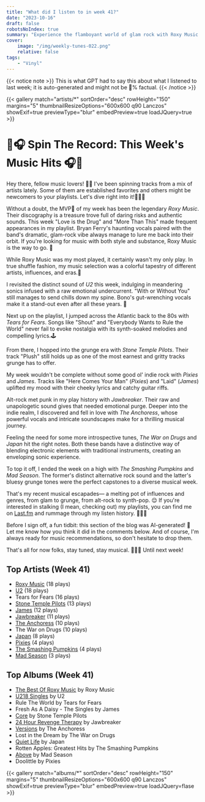 ```yaml
---
title: "What did I listen to in week 41?"
date: "2023-10-16"
draft: false
robotsNoIndex: true
summary: "Experience the flamboyant world of glam rock with Roxy Music. Their captivating blend of bold style and avant-garde compositions will leave you captivated!"
cover:
    image: "/img/weekly-tunes-022.png"
    relative: false
tags:
    - "Vinyl"
---
```


{{< notice note >}}
This is what GPT had to say this about what I listened to last week; it is auto-generated and might not be 💯% factual.
{{< /notice >}}

{{< gallery match="artists/*" sortOrder="desc" rowHeight="150" margins="5" thumbnailResizeOptions="600x600 q90 Lanczos" showExif=true previewType="blur" embedPreview=true loadJQuery=true >}}

# 🎵🎧 Spin The Record: This Week's Music Hits 🎧🎵

Hey there, fellow music lovers! 🙌🏻 I've been spinning tracks from a mix of artists lately. Some of them are established favorites and others might be newcomers to your playlists. Let's dive right into it!🏊🏽‍♂️ 

Without a doubt, the MVP🥇 of my week has been the legendary *Roxy Music*. Their discography is a treasure trove full of daring risks and authentic sounds. This week "Love is the Drug" and "More Than This" made frequent appearances in my playlist. Bryan Ferry's haunting vocals paired with the band's dramatic, glam-rock vibe always manage to lure me back into their orbit. If you're looking for music with both style and substance, Roxy Music is the way to go. 🚀

While Roxy Music was my most played, it certainly wasn't my only play. In true shuffle fashion, my music selection was a colorful tapestry of different artists, influences, and eras.🎨 

I revisited the distinct sound of *U2* this week, indulging in meandering sonics infused with a raw emotional undercurrent. "With or Without You" still manages to send chills down my spine. Bono's gut-wrenching vocals make it a stand-out even after all these years. 🎸

Next up on the playlist, I jumped across the Atlantic back to the 80s with *Tears for Fears*. Songs like "Shout" and "Everybody Wants to Rule the World" never fail to evoke nostalgia with its synth-soaked melodies and compelling lyrics.🕹

From there, I hopped into the grunge era with *Stone Temple Pilots*. Their track "Plush" still holds up as one of the most earnest and gritty tracks grunge has to offer. 

My week wouldn't be complete without some good ol' indie rock with *Pixies* and *James*. Tracks like "Here Comes Your Man" (*Pixies*) and "Laid" (*James*) uplifted my mood with their cheeky lyrics and catchy guitar riffs. 

Alt-rock met punk in my play history with *Jawbreaker*. Their raw and unapologetic sound gives that needed emotional purge. Deeper into the indie realm, I discovered and fell in love with *The Anchoress*, whose powerful vocals and intricate soundscapes make for a thrilling musical journey. 

Feeling the need for some more introspective tunes, *The War on Drugs* and *Japan* hit the right notes. Both these bands have a distinctive way of blending electronic elements with traditional instruments, creating an enveloping sonic experience. 

To top it off, I ended the week on a high with *The Smashing Pumpkins* and *Mad Season*. The former's distinct alternative rock sound and the latter's bluesy grunge tones were the perfect capstones to a diverse musical week.
 
That's my recent musical escapades— a melting pot of influences and genres, from glam to grunge, from alt-rock to synth-pop. 😌 If you're interested in stalking (I mean, checking out) my playlists, you can find me on [Last.fm](https://www.last.fm/user/RussMckendrick) and rummage through my listen history. 🕵🏻‍♂️

Before I sign off, a fun tidbit: this section of the blog was AI-generated! 🤖 Let me know how you think it did in the comments below. And of course, I'm always ready for music recommendations, so don't hesitate to drop them. 

That's all for now folks, stay tuned, stay musical. 🎵🤘🏻 Until next week!

## Top Artists (Week 41)

- [Roxy Music](https://www.mckendrick.rocks/artist/roxy-music/) (18 plays)
- [U2](https://www.mckendrick.rocks/artist/u2/) (18 plays)
- Tears for Fears (16 plays)
- [Stone Temple Pilots](https://www.mckendrick.rocks/artist/stone-temple-pilots/) (13 plays)
- [James](https://www.mckendrick.rocks/artist/james/) (12 plays)
- [Jawbreaker](https://www.mckendrick.rocks/artist/jawbreaker/) (11 plays)
- [The Anchoress](https://www.mckendrick.rocks/artist/the-anchoress/) (10 plays)
- The War on Drugs (10 plays)
- [Japan](https://www.mckendrick.rocks/artist/japan/) (8 plays)
- [Pixies](https://www.mckendrick.rocks/artist/pixies/) (4 plays)
- [The Smashing Pumpkins](https://www.mckendrick.rocks/artist/the-smashing-pumpkins/) (4 plays)
- [Mad Season](https://www.mckendrick.rocks/artist/mad-season/) (3 plays)


## Top Albums (Week 41)

- [The Best Of Roxy Music](https://www.mckendrick.rocks/albums/the-best-of-roxy-music-24389216/) by Roxy Music
- [U218 Singles](https://www.mckendrick.rocks/albums/u218-singles-1268163/) by U2
- Rule The World by Tears for Fears
- Fresh As A Daisy - The Singles by James
- [Core](https://www.mckendrick.rocks/albums/core-4798781/) by Stone Temple Pilots
- [24 Hour Revenge Therapy](https://www.mckendrick.rocks/albums/24-hour-revenge-therapy-23656178/) by Jawbreaker
- [Versions](https://www.mckendrick.rocks/albums/versions-28432765/) by The Anchoress
- Lost in the Dream by The War on Drugs
- [Quiet Life](https://www.mckendrick.rocks/albums/quiet-life-17617648/) by Japan
- Rotten Apples: Greatest Hits by The Smashing Pumpkins
- [Above](https://www.mckendrick.rocks/albums/above-7643695/) by Mad Season
- Doolittle by Pixies


{{< gallery match="albums/*" sortOrder="desc" rowHeight="150" margins="5" thumbnailResizeOptions="600x600 q90 Lanczos" showExif=true previewType="blur" embedPreview=true loadJQuery=flase >}}
